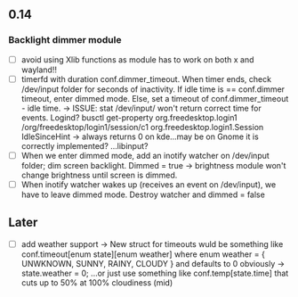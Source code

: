 ## 0.14

### Backlight dimmer module
- [ ] avoid using Xlib functions as module has to work on both x and wayland!!
- [ ] timerfd with duration conf.dimmer_timeout. When timer ends, check /dev/input folder for seconds of inactivity. If idle time is == conf.dimmer timeout, enter dimmed mode. Else, set a timeout of conf.dimmer_timeout - idle time. -> ISSUE: stat /dev/input/ won't return correct time for events. Logind? busctl get-property org.freedesktop.login1 /org/freedesktop/login1/session/c1 org.freedesktop.login1.Session IdleSinceHint -> always returns 0 on kde...may be on Gnome it is correctly implemented? ...libinput?
- [ ] When we enter dimmed mode, add an inotify watcher on /dev/input folder; dim screen backlight. Dimmed = true -> brightness module won't change brightness until screen is dimmed.
- [ ] When inotify watcher wakes up (receives an event on /dev/input), we have to leave dimmed mode. Destroy watcher and dimmed = false

## Later
- [ ] add weather support -> New struct for timeouts wuld be something like conf.timeout[enum state][enum weather] where enum weather = { UNWKNOWN, SUNNY, RAINY, CLOUDY } and defaults to 0 obviously -> state.weather = 0; ...or just use something like conf.temp[state.time] that cuts up to 50% at 100% cloudiness (mid)
